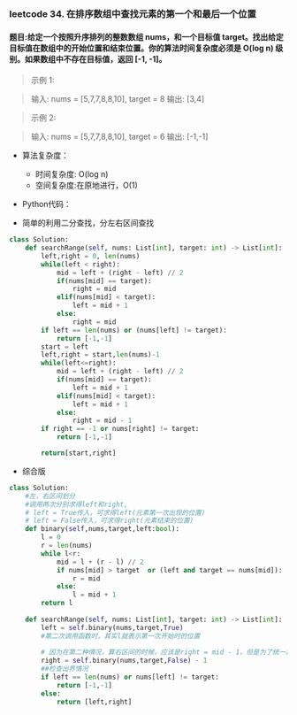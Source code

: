 ### leetcode 34. 在排序数组中查找元素的第一个和最后一个位置

#### 题目:给定一个按照升序排列的整数数组 nums，和一个目标值 target。找出给定目标值在数组中的开始位置和结束位置。你的算法时间复杂度必须是 O(log n) 级别。如果数组中不存在目标值，返回 [-1, -1]。

> 示例 1:

> 输入: nums = [5,7,7,8,8,10], target = 8
> 输出: [3,4]

> 示例 2:

> 输入: nums = [5,7,7,8,8,10], target = 6
> 输出: [-1,-1]

- 算法复杂度：
   - 时间复杂度: O(log n)
   - 空间复杂度:在原地进行，O(1)

- Python代码：

- 简单的利用二分查找，分左右区间查找
```python
class Solution:
    def searchRange(self, nums: List[int], target: int) -> List[int]:
        left,right = 0, len(nums)
        while(left < right):
            mid = left + (right - left) // 2
            if(nums[mid] == target):
                right = mid
            elif(nums[mid] < target):
                left = mid + 1
            else:
                right = mid
        if left == len(nums) or (nums[left] != target):
            return [-1,-1]
        start = left
        left,right = start,len(nums)-1
        while(left<=right):
            mid = left + (right - left) // 2
            if(nums[mid] == target):
                left = mid + 1
            elif(nums[mid] < target):
                left = mid + 1
            else:
                right = mid - 1
        if right == -1 or nums[right] != target:
            return [-1,-1]

        return[start,right]
```

- 综合版
```python
class Solution:
    #左，右区间划分
    #调用两次分别求得left和right,
    # left = True传入，可求得left(元素第一次出现的位置)
    # left = False传入，可求得right(元素结束的位置)
    def binary(self,nums,target,left:bool):
        l = 0
        r = len(nums)
        while l<r:
            mid = l + (r - l) // 2
            if nums[mid] > target  or (left and target == nums[mid]):
                r = mid 
            else:
                l = mid + 1
        return l
    
    def searchRange(self, nums: List[int], target: int) -> List[int]:
        left = self.binary(nums,target,True)
        #第二次调用函数时，其实l就表示第一次开始时的位置
        
        # 因为在第二种情况，算右区间的时候，应该是right = mid - 1，但是为了统一左区间的条件，我们在函数输出之后再进行减一操作
        right = self.binary(nums,target,False) - 1
        ##检查出界情况
        if left == len(nums) or nums[left] != target:
            return [-1,-1]
        else:
            return [left,right]
```

